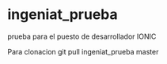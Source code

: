 # ingeniat_prueba
prueba para el puesto de desarrollador IONIC

Para clonacion git pull ingeniat_prueba master
